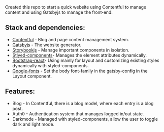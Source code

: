 <p>Created this repo to start a quick website using Contentful to manage content and using Gatsbyjs to manage the front-end.

<h2>Stack and dependencies:</h2>
<ul>
  <li>
    <a href="https://www.contentful.com/">
      <span>Contentful</span></a> - Blog and page content management system. 
  </li>
  <li>
    <a href="https://www.gatsbyjs.com/">
      <span class="bold">Gatsbyjs</span></a> - The website generator.  
  </li>
  <li>
    <a href="https://www.gatsbyjs.com/">
      <span>Storybookjs</span></a> - Manage important components in isolation.
  </li>
  <li>
    <a href="https://www.styled-components.com">
      <span>Stlyed-components</span></a>- Manages the element attributes dynamically.
    
  </li>
  <li>
    <a href="https://www.react-bootstrap.com">
      <span>Bootstrap-react</span></a>- Using mainly for layout and customizing existing styles dynamically with styled-components. 
  </li>
  <li>
    <a href="https://www.gatsbyjs.com/plugins/gatsby-plugin-google-fonts/">
      <span>Google-fonts</span></a> - Set the body font-family in the gatsby-config in the Layout component.
  </li>
</ul>

<h2>Features:</h2>
<ul>
  <li>
    <span class="bold">Blog</span> - In Contentful, there is a blog model, where each entry is a blog post.
  </li>
  
  <li>
    <span class="bold muted">Auth0</span> - Authentication system that manages logged in/out state.
  </li>
  <li>
    <span class="bold muted">Darkmode</span> - Managed with styled-components, allow the user to toggle dark and light mode. 
  </li>
</ul>

